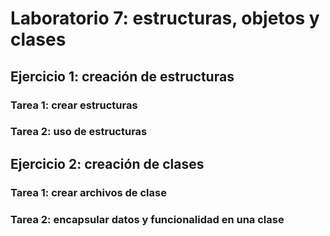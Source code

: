 # Laboratorio 7: estructuras, objetos y clases

## Ejercicio 1: creación de estructuras

### Tarea 1: crear estructuras

### Tarea 2: uso de estructuras

## Ejercicio 2: creación de clases

### Tarea 1: crear archivos de clase

### Tarea 2: encapsular datos y funcionalidad en una clase

